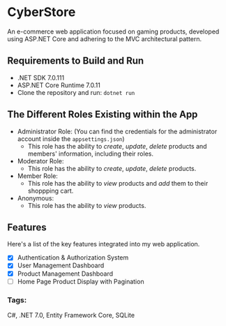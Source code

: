 # CyberStore
An e-commerce web application focused on gaming products, developed using ASP.NET Core and adhering to the MVC architectural pattern.

## Requirements to Build and Run
- .NET SDK 7.0.111
- ASP.NET Core Runtime 7.0.11
- Clone the repository and run: `dotnet run`

## The Different Roles Existing within the App
- Administrator Role:
	(You can find the credentials for the administrator account inside the `appsettings.json`)
	- This role has the ability to *create*, *update*, *delete* products and members' information, including their roles.
- Moderator Role:
	- This role has the ability to *create*, *update*, *delete* products.
- Member Role:
	- This role has the ability to *view* products and *add* them to their shoppping cart.
- Anonymous:
	- This role has the ability to *view* products.

## Features
Here's a  list of the key features integrated into my web application.

- [x] Authentication & Authorization System
- [x] User Management Dashboard
- [x] Product Management Dashboard
- [ ] Home Page Product Display with Pagination

### Tags:
C#, .NET 7.0, Entity Framework Core, SQLite
